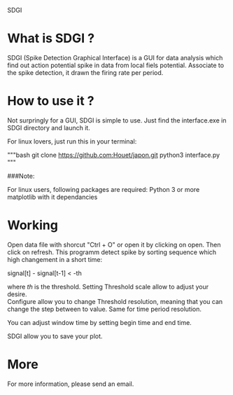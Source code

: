 SDGI

# What is SDGI ?

SDGI (Spike Detection Graphical Interface) is a GUI for data analysis
which find out action potential spike in data from local fiels potential.
Associate to the spike detection, it drawn the firing rate per period.

# How to use it ? 

Not surpringly for a GUI, SDGI is simple to use. 
Just find the interface.exe in SDGI directory and launch it.

For linux lovers, just run this in your terminal:

"""bash
git clone https://github.com:Houet/japon.git
python3 interface.py
"""

###Note:

For linux users, following packages are required: 
Python 3 or more
matplotlib with it dependancies


# Working

Open data file with shorcut "Ctrl + O" or open it by clicking on open.
Then click on refresh.
This programm detect spike by sorting sequence which high changement in a short time:

signal[t] - signal[t-1] < -th

where *th* is the threshold.
Setting Threshold scale allow to adjust your desire.  
Configure allow you to change Threshold resolution, meaning that you can change the step between to value. 
Same for time period resolution. 

You can adjust window time by setting begin time and end time.

SDGI allow you to save your plot.

# More 

For more information, please send an email. 


